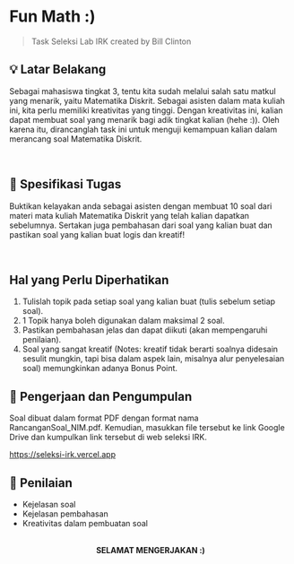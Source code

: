 # Fun Math :)

> Task Seleksi Lab IRK created by Bill Clinton

## 💡 Latar Belakang

Sebagai mahasiswa tingkat 3, tentu kita sudah melalui salah satu matkul yang menarik, yaitu Matematika Diskrit. Sebagai asisten dalam mata kuliah ini, kita perlu memiliki kreativitas yang tinggi. Dengan kreativitas ini, kalian dapat membuat soal yang menarik bagi adik tingkat kalian (hehe :)). Oleh karena itu, dirancanglah task ini untuk menguji kemampuan kalian dalam merancang soal Matematika Diskrit.

<br>

## 📝 Spesifikasi Tugas

Buktikan kelayakan anda sebagai asisten dengan membuat 10 soal dari materi mata kuliah Matematika Diskrit yang telah kalian dapatkan sebelumnya. Sertakan juga pembahasan dari soal yang kalian buat dan pastikan soal yang kalian buat logis dan kreatif!

<br>

## Hal yang Perlu Diperhatikan
1. Tulislah topik pada setiap soal yang kalian buat (tulis sebelum setiap soal).
2. 1 Topik hanya boleh digunakan dalam maksimal 2 soal.
3. Pastikan pembahasan jelas dan dapat diikuti (akan mempengaruhi penilaian).
4. Soal yang sangat kreatif (Notes: kreatif tidak berarti soalnya didesain sesulit mungkin, tapi bisa dalam aspek lain, misalnya alur penyelesaian soal) memungkinkan adanya Bonus Point.

## 📂 Pengerjaan dan Pengumpulan

Soal dibuat dalam format PDF dengan format nama RancanganSoal_NIM.pdf. Kemudian, masukkan file tersebut ke link Google Drive dan kumpulkan link tersebut di web seleksi IRK.

https://seleksi-irk.vercel.app

## 📌 Penilaian

 - Kejelasan soal
 - Kejelasan pembahasan
 - Kreativitas dalam pembuatan soal

<div align=center>

<br>
  <b>SELAMAT MENGERJAKAN :)</b>
<br>
</div>

<br>

<br>
